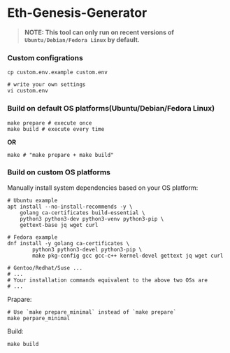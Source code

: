 # Eth-Genesis-Generator

> **NOTE: This tool can only run on recent versions of `Ubuntu/Debian/Fedora Linux` by default.**

### Custom configrations

```shell
cp custom.env.example custom.env

# write your own settings
vi custom.env
```

### Build on default OS platforms(Ubuntu/Debian/Fedora Linux)

```shell
make prepare # execute once
make build # execute every time
```

**OR**

```shell
make # "make prepare + make build"
```

### Build on custom OS platforms

Manually install system dependencies based on your OS platform:
```shell
# Ubuntu example
apt install --no-install-recommends -y \
    golang ca-certificates build-essential \
    python3 python3-dev python3-venv python3-pip \
    gettext-base jq wget curl

# Fedora example
dnf install -y golang ca-certificates \
        python3 python3-devel python3-pip \
        make pkg-config gcc gcc-c++ kernel-devel gettext jq wget curl

# Gentoo/Redhat/Suse ...
# ...
# Your installation commands equivalent to the above two OSs are
# ...
```

Prapare:
```shell
# Use `make prepare_minimal` instead of `make prepare`
make perpare_minimal
```

Build:
```shell
make build
```
